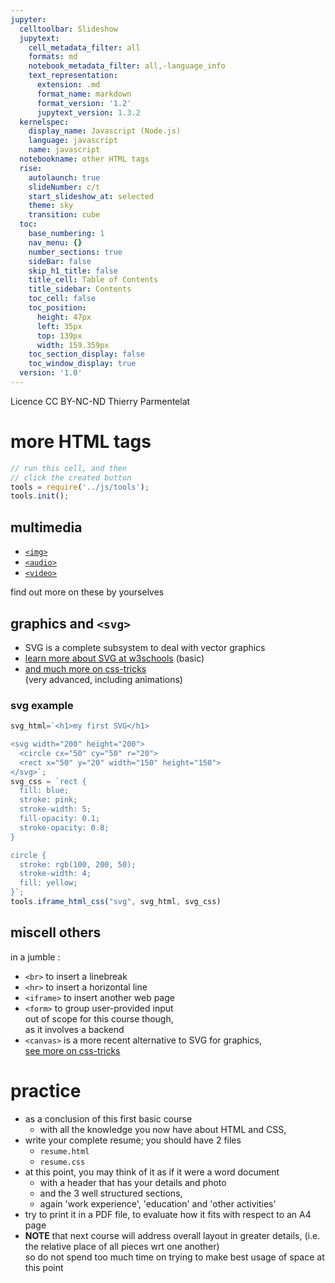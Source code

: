 ```yaml
---
jupyter:
  celltoolbar: Slideshow
  jupytext:
    cell_metadata_filter: all
    formats: md
    notebook_metadata_filter: all,-language_info
    text_representation:
      extension: .md
      format_name: markdown
      format_version: '1.2'
      jupytext_version: 1.3.2
  kernelspec:
    display_name: Javascript (Node.js)
    language: javascript
    name: javascript
  notebookname: other HTML tags
  rise:
    autolaunch: true
    slideNumber: c/t
    start_slideshow_at: selected
    theme: sky
    transition: cube
  toc:
    base_numbering: 1
    nav_menu: {}
    number_sections: true
    sideBar: false
    skip_h1_title: false
    title_cell: Table of Contents
    title_sidebar: Contents
    toc_cell: false
    toc_position:
      height: 47px
      left: 35px
      top: 139px
      width: 159.359px
    toc_section_display: false
    toc_window_display: true
  version: '1.0'
---
```


<div class="licence">
<span>Licence CC BY-NC-ND</span>
<span>Thierry Parmentelat</span>
</div>

<!-- #region slideshow={"slide_type": ""} -->
# more HTML tags
<!-- #endregion -->

```javascript
// run this cell, and then 
// click the created button
tools = require('../js/tools');
tools.init();
```

<!-- #region slideshow={"slide_type": "slide"} -->
## multimedia
<!-- #endregion -->

* [`<img>`](https://www.w3schools.com/tags/tag_img.asp)
* [`<audio>`](https://www.w3schools.com/html/html5_audio.asp)
* [`<video>`](https://www.w3schools.com/html/html5_video.asp)

find out more on these by yourselves

<!-- #region slideshow={"slide_type": "slide"} -->
## graphics and `<svg>`
<!-- #endregion -->

* SVG is a complete subsystem to deal with vector graphics
* [learn more about SVG at w3schools](https://www.w3schools.com/graphics/svg_intro.asp) (basic)
* [and much more on css-tricks](https://css-tricks.com/svg-properties-and-css/)  
  (very advanced, including animations)

<!-- #region slideshow={"slide_type": "slide"} -->
### svg example
<!-- #endregion -->

```javascript hide_input=true
svg_html=`<h1>my first SVG</h1>

<svg width="200" height="200">
  <circle cx="50" cy="50" r="20">
  <rect x="50" y="20" width="150" height="150">
</svg>`;
svg_css = `rect {
  fill: blue;
  stroke: pink;
  stroke-width: 5;
  fill-opacity: 0.1;
  stroke-opacity: 0.8;
}

circle {
  stroke: rgb(100, 200, 50);
  stroke-width: 4;
  fill: yellow;
}`;
tools.iframe_html_css("svg", svg_html, svg_css)
```

<!-- #region slideshow={"slide_type": "slide"} -->
## miscell others
<!-- #endregion -->

in a jumble :

* `<br>` to insert a linebreak
* `<hr>` to insert a horizontal line
* `<iframe>` to insert another web page
* `<form>` to group user-provided input  
  out of scope for this course though,  
  as it involves a backend
* `<canvas>` is a more recent alternative to SVG for graphics,  
  [see more on css-tricks](https://css-tricks.com/learn-canvas-snake-game/)

<!-- #region slideshow={"slide_type": "slide"} -->
# practice 
<!-- #endregion -->

* as a conclusion of this first basic course
  * with all the knowledge you now have about HTML and CSS,
* write your complete resume; you should have 2 files 
  * `resume.html`
  * `resume.css`
* at this point, you may think of it as if it were a word document
  * with a header that has your details and photo
  * and the 3 well structured sections,
  * again 'work experience', 'education' and 'other activities'
* try to print it in a PDF file, to evaluate how it fits with respect to an A4 page
* **NOTE** that next course will address overall layout in greater details, 
  (i.e. the relative place of all pieces wrt one another)  
  so do not spend too much time on trying to make best usage of space at this point
